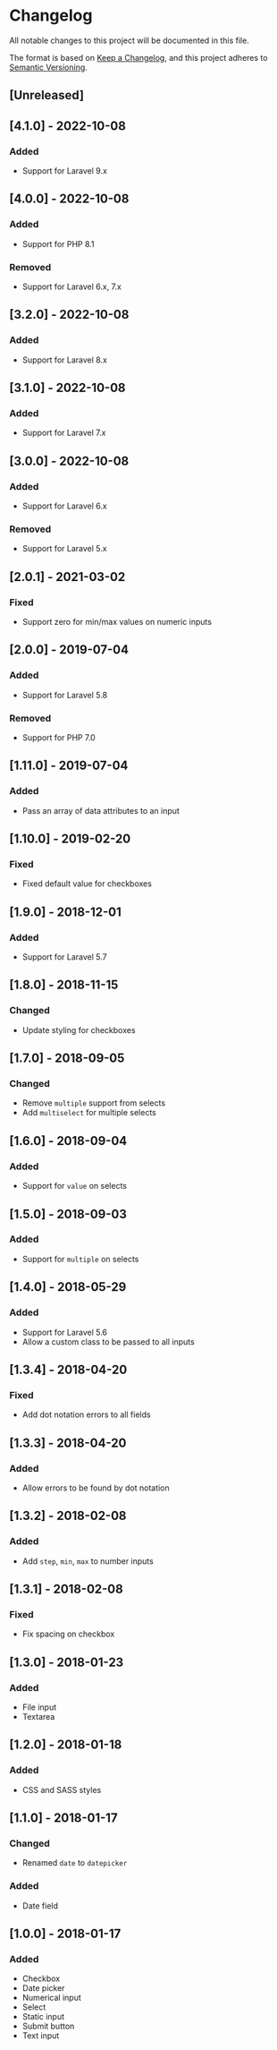 # Changelog
All notable changes to this project will be documented in this file.

The format is based on [Keep a Changelog](https://keepachangelog.com/en/1.0.0/),
and this project adheres to [Semantic Versioning](https://semver.org/spec/v2.0.0.html).

## [Unreleased]

## [4.1.0] - 2022-10-08
### Added
- Support for Laravel 9.x

## [4.0.0] - 2022-10-08
### Added
- Support for PHP 8.1

### Removed
- Support for Laravel 6.x, 7.x

## [3.2.0] - 2022-10-08
### Added
- Support for Laravel 8.x

## [3.1.0] - 2022-10-08
### Added
- Support for Laravel 7.x

## [3.0.0] - 2022-10-08
### Added
- Support for Laravel 6.x

### Removed
- Support for Laravel 5.x

## [2.0.1] - 2021-03-02
### Fixed
- Support zero for min/max values on numeric inputs

## [2.0.0] - 2019-07-04
### Added
- Support for Laravel 5.8

### Removed
- Support for PHP 7.0

## [1.11.0] - 2019-07-04
### Added
- Pass an array of data attributes to an input

## [1.10.0] - 2019-02-20
### Fixed
- Fixed default value for checkboxes

## [1.9.0] - 2018-12-01
### Added
- Support for Laravel 5.7

## [1.8.0] - 2018-11-15
### Changed
- Update styling for checkboxes

## [1.7.0] - 2018-09-05
### Changed
- Remove `multiple` support from selects
- Add `multiselect` for multiple selects

## [1.6.0] - 2018-09-04
### Added
- Support for `value` on selects

## [1.5.0] - 2018-09-03
### Added
- Support for `multiple` on selects

## [1.4.0] - 2018-05-29
### Added
- Support for Laravel 5.6
- Allow a custom class to be passed to all inputs

## [1.3.4] - 2018-04-20
### Fixed
- Add dot notation errors to all fields

## [1.3.3] - 2018-04-20
### Added
- Allow errors to be found by dot notation

## [1.3.2] - 2018-02-08
### Added
- Add `step`, `min`, `max` to number inputs

## [1.3.1] - 2018-02-08
### Fixed
- Fix spacing on checkbox

## [1.3.0] - 2018-01-23
### Added
- File input
- Textarea

## [1.2.0] - 2018-01-18
### Added
- CSS and SASS styles

## [1.1.0] - 2018-01-17
### Changed
- Renamed `date` to `datepicker`

### Added
- Date field

## [1.0.0] - 2018-01-17
### Added
- Checkbox
- Date picker
- Numerical input
- Select
- Static input
- Submit button
- Text input
